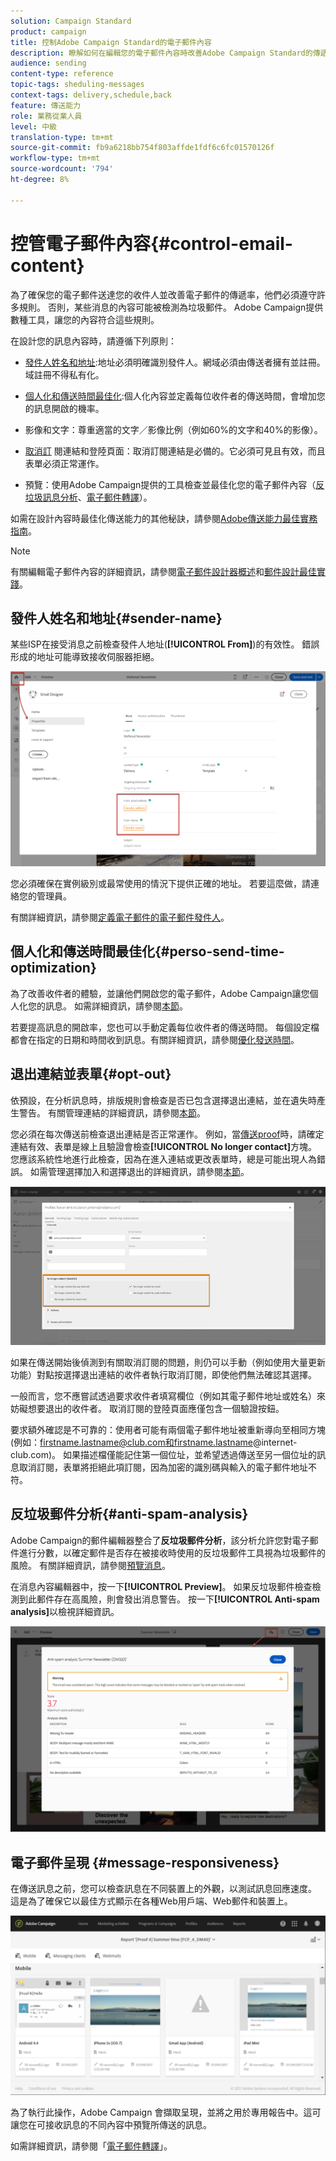 ```yaml
---
solution: Campaign Standard
product: campaign
title: 控制Adobe Campaign Standard的電子郵件內容
description: 瞭解如何在編輯您的電子郵件內容時改善Adobe Campaign Standard的傳遞能力。
audience: sending
content-type: reference
topic-tags: sheduling-messages
context-tags: delivery,schedule,back
feature: 傳送能力
role: 業務從業人員
level: 中級
translation-type: tm+mt
source-git-commit: fb9a6218bb754f803affde1fdf6c6fc01570126f
workflow-type: tm+mt
source-wordcount: '794'
ht-degree: 8%

---
```



# 控管電子郵件內容{#control-email-content}

<!--TO KEEP because specific to Campaign-->

為了確保您的電子郵件送達您的收件人並改善電子郵件的傳遞率，他們必須遵守許多規則。 否則，某些消息的內容可能被檢測為垃圾郵件。 Adobe Campaign提供數種工具，讓您的內容符合這些規則。

在設計您的訊息內容時，請遵循下列原則：

* [發件人姓名和地址](#sender-name):地址必須明確識別發件人。網域必須由傳送者擁有並註冊。 域註冊不得私有化。

   <!--**Subject**: Avoid excessive capitalization and punctuation, and words that are frequently used by spammers ("Win", "Free", etc.).-->
* [個人化和傳送時間最佳化](#perso-send-time-optimization):個人化內容並定義每位收件者的傳送時間，會增加您的訊息開啟的機率。
* 影像和文字：尊重適當的文字／影像比例（例如60%的文字和40%的影像）。
* [取消訂](#opt-out) 閱連結和登陸頁面：取消訂閱連結是必備的。它必須可見且有效，而且表單必須正常運作。
* 預覽：使用Adobe Campaign提供的工具檢查並最佳化您的電子郵件內容（[反垃圾訊息分析](#anti-spam-analysis)、[電子郵件轉譯](#message-responsiveness)）。

如需在設計內容時最佳化傳送能力的其他秘訣，請參閱[Adobe傳送能力最佳實務指南](https://experienceleague.adobe.com/docs/deliverability-learn/deliverability-best-practice-guide/content-best-practices-for-optimal-delivery.html)。

>[!NOTE]
>
>有關編輯電子郵件內容的詳細資訊，請參閱[電子郵件設計器概述](../../designing/using/designing-content-in-adobe-campaign.md)和[郵件設計最佳實踐](../../designing/using/designing-content-in-adobe-campaign.md#content-design-best-practices)。

## 發件人姓名和地址{#sender-name}

某些ISP在接受消息之前檢查發件人地址(**[!UICONTROL From]**)的有效性。 錯誤形成的地址可能導致接收伺服器拒絕。

![](assets/delivery_content_edition16.png)

您必須確保在實例級別或最常使用的情況下提供正確的地址。 若要這麼做，請連絡您的管理員。

有關詳細資訊，請參閱[定義電子郵件的電子郵件發件人](../../designing/using/subject-line.md#email-sender)。

## 個人化和傳送時間最佳化{#perso-send-time-optimization}

為了改善收件者的體驗，並讓他們開啟您的電子郵件，Adobe Campaign讓您個人化您的訊息。 如需詳細資訊，請參閱[本節](../../designing/using/personalization.md)。

若要提高訊息的開啟率，您也可以手動定義每位收件者的傳送時間。 每個設定檔都會在指定的日期和時間收到訊息。有關詳細資訊，請參閱[優化發送時間](../../sending/using/optimizing-the-sending-time.md)。

## 退出連結並表單{#opt-out}

依預設，在分析訊息時，排版規則會檢查是否已包含選擇退出連結，並在遺失時產生警告。 有關管理連結的詳細資訊，請參閱[本節](../../designing/using/links.md)。

您必須在每次傳送前檢查退出連結是否正常運作。 例如，當[傳送proof](../../sending/using/sending-proofs.md)時，請確定連結有效、表單是線上且驗證會檢查&#x200B;**[!UICONTROL No longer contact]**&#x200B;方塊。 您應該系統性地進行此檢查，因為在進入連結或更改表單時，總是可能出現人為錯誤。 如需管理選擇加入和選擇退出的詳細資訊，請參閱[本節](../../audiences/using/managing-opt-in-and-opt-out-in-campaign.md)。

![](assets/optin_landingpage_3.png)

如果在傳送開始後偵測到有關取消訂閱的問題，則仍可以手動（例如使用大量更新功能）對點按選擇退出連結的收件者執行取消訂閱，即使他們無法確認其選擇。

一般而言，您不應嘗試透過要求收件者填寫欄位（例如其電子郵件地址或姓名）來妨礙想要退出的收件者。 取消訂閱的登陸頁面應僅包含一個驗證按鈕。

要求額外確認是不可靠的：使用者可能有兩個電子郵件地址被重新導向至相同方塊(例如：firstname.lastname@club.com和firstname.lastname@internet-club.com)。 如果描述檔僅能記住第一個位址，並希望透過傳送至另一個位址的訊息取消訂閱，表單將拒絕此項訂閱，因為加密的識別碼與輸入的電子郵件地址不符。

## 反垃圾郵件分析{#anti-spam-analysis}

Adobe Campaign的郵件編輯器整合了&#x200B;**反垃圾郵件分析**，該分析允許您對電子郵件進行分數，以確定郵件是否存在被接收時使用的反垃圾郵件工具視為垃圾郵件的風險。 有關詳細資訊，請參閱[預覽消息](../../sending/using/previewing-messages.md)。

在消息內容編輯器中，按一下&#x200B;**[!UICONTROL Preview]**。 如果反垃圾郵件檢查檢測到此郵件存在高風險，則會發出消息警告。 按一下&#x200B;**[!UICONTROL Anti-spam analysis]**&#x200B;以檢視詳細資訊。

![](assets/sending_anti-spam_analysis.png)

## 電子郵件呈現 {#message-responsiveness}

在傳送訊息之前，您可以檢查訊息在不同裝置上的外觀，以測試訊息回應速度。 這是為了確保它以最佳方式顯示在各種Web用戶端、Web郵件和裝置上。

![](assets/inbox_rendering_report_3.png)

為了執行此操作，Adobe Campaign 會擷取呈現，並將之用於專用報告中。這可讓您在可接收訊息的不同內容中預覽所傳送的訊息。

如需詳細資訊，請參閱「[電子郵件轉譯](../../sending/using/email-rendering.md)」。